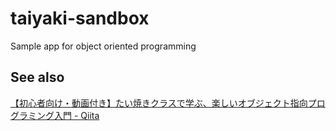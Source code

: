 # taiyaki-sandbox
Sample app for object oriented programming

## See also

[【初心者向け・動画付き】たい焼きクラスで学ぶ、楽しいオブジェクト指向プログラミング入門 \- Qiita](https://qiita.com/jnchito/items/f07e58824f92395c353b)
